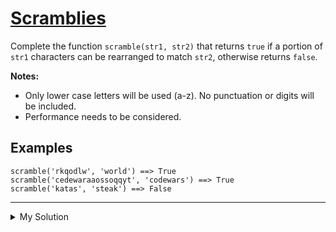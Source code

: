 # [Scramblies](https://www.codewars.com/kata/55c04b4cc56a697bb0000048)

Complete the function `scramble(str1, str2)` that returns `true` if a portion of `str1` characters can be rearranged to
match `str2`, otherwise returns `false`.

**Notes:**

- Only lower case letters will be used (a-z). No punctuation or digits will be included.
- Performance needs to be considered.

## Examples

    scramble('rkqodlw', 'world') ==> True
    scramble('cedewaraaossoqqyt', 'codewars') ==> True
    scramble('katas', 'steak') ==> False

---

<details><summary>My Solution</summary>

```js
function scramble(str1, str2) {
  if (str1.length < str2.length) return false;
  const createMap = (str) => {
    const map = {};
    str.split("").forEach((v) => {
      if (map[v]) map[v]++;
      else map[v] = 1;
    });
    return map;
  };

  const map1 = createMap(str1);
  const map2 = createMap(str2);

  for (let key in map2) {
    if (!map1[key] || map1[key] < map2[key]) return false;
  }

  return true;
}
```

</details>
